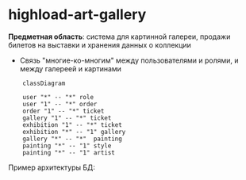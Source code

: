 # highload-art-gallery

**Предметная область**: система для картинной галереи, продажи билетов на выставки и хранения данных о коллекции
* Связь "многие-ко-многим" между пользователями и ролями, и между галереей и картинами


```mermaid
    classDiagram

    user "*" -- "*" role
    user "1" -- "*" order
    order "1" -- "*" ticket
    gallery "1" -- "*" ticket
    exhibition "1" -- "*" ticket
    exhibition "*" -- "1" gallery
    gallery "*" -- "*"  painting
    painting "*" -- "1" style
    painting "*" -- "1" artist

```


Пример архитектуры БД: